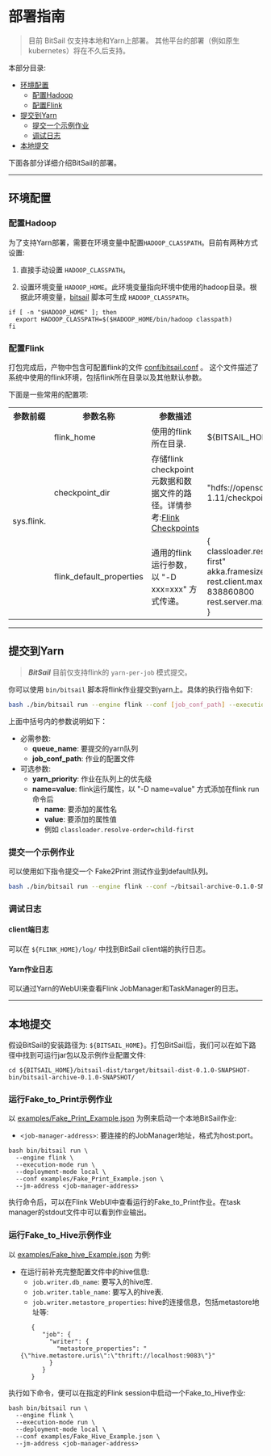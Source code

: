 # 部署指南

> 目前 BitSail 仅支持本地和Yarn上部署。
> 其他平台的部署（例如原生kubernetes）将在不久后支持。

本部分目录:

- [环境配置](#jump_pre_configure)
   - [配置Hadoop](#jump_configure_hadoop)
   - [配置Flink](#jump_configure_flink)
- [提交到Yarn](#jump_submit_to_yarn)
   - [提交一个示例作业](#jump_submit_example)
   - [调试日志](#jump_log)
- [本地提交](#jump_submit_local)


下面各部分详细介绍BitSail的部署。

-----

## <span id="jump_pre_configure">环境配置</span>

### <span id="jump_configure_hadoop">配置Hadoop</span>

为了支持Yarn部署，需要在环境变量中配置`HADOOP_CLASSPATH`。目前有两种方式设置:

1. 直接手动设置 `HADOOP_CLASSPATH`。

2. 设置环境变量 `HADOOP_HOME`。此环境变量指向环境中使用的hadoop目录。根据此环境变量，[bitsail](https://github.com/bytedance/bitsail/blob/master/bitsail-dist/src/main/archive/bin/bitsail) 脚本可生成 `HADOOP_CLASSPATH`。

  ```shell
  if [ -n "$HADOOP_HOME" ]; then
    export HADOOP_CLASSPATH=$($HADOOP_HOME/bin/hadoop classpath)
  fi
  ```

### <span id="jump_configure_flink">配置Flink</span>

打包完成后，产物中包含可配置flink的文件 [conf/bitsail.conf](https://github.com/bytedance/bitsail/blob/master/bitsail-dist/src/main/resources/bitsail.conf) 。
这个文件描述了系统中使用的flink环境，包括flink所在目录以及其他默认参数。

下面是一些常用的配置项:


<table>
  <tr>
    <th>参数前缀</th>
    <th>参数名称</th>
    <th>参数描述</th>
    <th>示例</th>
  </tr>

  <tr>
    <td rowspan="3">sys.flink.</td>
    <td>flink_home</td>
    <td>使用的flink所在目录.</td>
    <td>${BITSAIL_HOME}/embedded/flink</td>
  </tr>

  <tr>
    <td>checkpoint_dir</td>
    <td>存储flink checkpoint元数据和数据文件的路径。详情参考:<a href="https://nightlies.apache.org/flink/flink-docs-master/docs/ops/state/checkpoints/">Flink Checkpoints</a></td>
    <td>"hdfs://opensource/bitsail/flink-1.11/checkpoints/"</td>
  </tr>

  <tr>
    <td>flink_default_properties</td>
    <td>通用的flink运行参数，以 "-D xxx=xxx" 方式传递。</td>
    <td>{<br/>
        classloader.resolve-order: "child-first"<br/>
        akka.framesize: "838860800b"<br/>
        rest.client.max-content-length: 838860800<br/>
        rest.server.max-content-len<br/>}
    </td>
  </tr>
</table>

-----

## <span id="jump_submit_to_yarn">提交到Yarn</span>
 
> ***BitSail*** 目前仅支持flink的 `yarn-per-job` 模式提交。

你可以使用 `bin/bitsail` 脚本将flink作业提交到yarn上。具体的执行指令如下:

``` bash
bash ./bin/bitsail run --engine flink --conf [job_conf_path] --execution-mode run --queue [queue_name] --deployment-mode yarn-per-job [--priority [yarn_priority] -p/--props [name=value]] 
```

上面中括号内的参数说明如下：

 - 必需参数: 
    - **queue_name**: 要提交的yarn队列
    - **job_conf_path**: 作业的配置文件
 - 可选参数:
    - **yarn_priority**: 作业在队列上的优先级
    - **name=value**: flink运行属性，以 "-D name=value" 方式添加在flink run命令后
        - **name**: 要添加的属性名
        - **value**: 要添加的属性值
        - 例如 `classloader.resolve-order=child-first`

### <span id="jump_submit_example">提交一个示例作业</span>

可以使用如下指令提交一个 Fake2Print 测试作业到default队列。

``` bash
bash ./bin/bitsail run --engine flink --conf ~/bitsail-archive-0.1.0-SNAPSHOT/examples/Fake_Proint_Example.json --execution-mode run -p 1=1  --deployment-mode yarn-per-job  --queue default
```

### <span id="jump_log">调试日志</span>

#### client端日志

可以在 `${FLINK_HOME}/log/` 中找到BitSail client端的执行日志。

#### Yarn作业日志

可以通过Yarn的WebUI来查看Flink JobManager和TaskManager的日志。

-----

## 本地提交

假设BitSail的安装路径为: `${BITSAIL_HOME}`。打包BitSail后，我们可以在如下路径中找到可运行jar包以及示例作业配置文件:

```shell
cd ${BITSAIL_HOME}/bitsail-dist/target/bitsail-dist-0.1.0-SNAPSHOT-bin/bitsail-archive-0.1.0-SNAPSHOT/
```
### 运行Fake_to_Print示例作业
以 [examples/Fake_Print_Example.json](https://github.com/bytedance/bitsail/blob/master/bitsail-dist/src/main/archive/examples/Fake_Print_Example.json) 为例来启动一个本地BitSail作业:
- `<job-manager-address>`: 要连接的的JobManager地址，格式为host:port。
  
```shell
bash bin/bitsail run \
  --engine flink \
  --execution-mode run \
  --deployment-mode local \
  --conf examples/Fake_Print_Example.json \
  --jm-address <job-manager-address>
```

执行命令后，可以在Flink WebUI中查看运行的Fake_to_Print作业。在task manager的stdout文件中可以看到作业输出。


### 运行Fake_to_Hive示例作业
以 [examples/Fake_hive_Example.json](https://github.com/bytedance/bitsail/blob/master/bitsail-dist/src/main/archive/examples/Fake_Hive_Example.json) 为例:
- 在运行前补充完整配置文件中的hive信息:
   - `job.writer.db_name`: 要写入的hive库.
   - `job.writer.table_name`: 要写入的hive表.
   - `job.writer.metastore_properties`: hive的连接信息，包括metastore地址等:
    ```shell
       {
          "job": {
            "writer": {
              "metastore_properties": "{\"hive.metastore.uris\":\"thrift://localhost:9083\"}"
            }
          }
       }
    ```
  
执行如下命令，便可以在指定的Flink session中启动一个Fake_to_Hive作业:

```shell
bash bin/bitsail run \
  --engine flink \
  --execution-mode run \
  --deployment-mode local \
  --conf examples/Fake_Hive_Example.json \
  --jm-address <job-manager-address>
  ```

